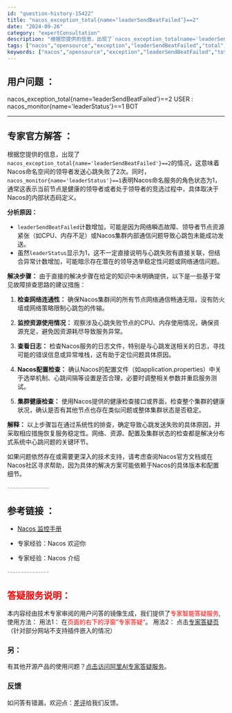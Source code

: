 ```yaml
---
id: "question-history-15422"
title: "nacos_exception_total{name=‘leaderSendBeatFailed’}==2"
date: "2024-09-26"
category: "expertConsultation"
description: "根据您提供的信息，出现了`nacos_exception_totalname='leaderSendBeatFailed'==2`的情况，这意味着Nacos命名空间的领导者发送心跳失败了2次。同时，`nacos_monitorname='leaderStatus'==1`表明Nacos命名服务的角色"
tags: ["nacos","opensource","exception","leaderSendBeatFailed","total","nacos_monitor","leaderStatus"]
keywords: ["nacos","opensource","exception","leaderSendBeatFailed","total","nacos_monitor","leaderStatus"]
---
```


## 用户问题 ： 
 nacos_exception_total{name=‘leaderSendBeatFailed’}==2 USER : nacos_monitor{name='leaderStatus'}==1 BOT  

---------------
## 专家官方解答 ：

根据您提供的信息，出现了`nacos_exception_total{name='leaderSendBeatFailed'}==2`的情况，这意味着Nacos命名空间的领导者发送心跳失败了2次。同时，`nacos_monitor{name='leaderStatus'}==1`表明Nacos命名服务的角色状态为1，通常这表示当前节点是健康的领导者或者处于领导者的竞选过程中，具体取决于Nacos的内部状态码定义。

**分析原因：**
- `leaderSendBeatFailed`计数增加，可能是因为网络瞬态故障、领导者节点资源紧张（如CPU、内存不足）或Nacos集群内部通信问题导致心跳包未能成功发送。
- 虽然`leaderStatus`显示为1，这不一定直接说明与心跳失败有直接关联，但结合异常计数增加，可能暗示存在潜在的领导选举稳定性问题或网络通信问题。

**解决步骤：**
由于直接的解决步骤在给定的知识中未明确提供，以下是一些基于常见故障排查思路的建议措施：

1. **检查网络连通性：** 确保Nacos集群间的所有节点网络通信畅通无阻，没有防火墙或网络策略限制心跳包的传输。

2. **监控资源使用情况：** 观察涉及心跳失败节点的CPU、内存使用情况，确保资源充足，避免因资源耗尽导致服务异常。

3. **查看日志：** 检查Nacos服务的日志文件，特别是与心跳发送相关的日志，寻找可能的错误信息或异常堆栈，这有助于定位问题具体原因。

4. **Nacos配置检查：** 确认Nacos的配置文件（如application.properties）中关于选举机制、心跳间隔等设置是否合理，必要时调整相关参数并重启服务测试。

5. **集群健康检查：** 使用Nacos提供的健康检查接口或界面，检查整个集群的健康状况，确认是否有其他节点也存在类似问题或整体集群状态是否稳定。

**解释：**
以上步骤旨在通过系统性的排查，确定导致心跳发送失败的具体原因，并采取相应措施恢复服务稳定性。网络、资源、配置及集群状态的检查都是解决分布式系统中心跳问题的关键环节。

如果问题依然存在或需要更深入的技术支持，请考虑查阅Nacos官方文档或在Nacos社区寻求帮助，因为具体的解决方案可能依赖于Nacos的具体版本和配置细节。


<font color="#949494">---------------</font> 


## 参考链接 ：

* [Nacos 监控手册](https://nacos.io/docs/latest/guide/admin/monitor-guide)
 
 * 专家经验：Nacos 欢迎你 
 
 * 专家经验：Nacos 介绍 


 <font color="#949494">---------------</font> 
 


## <font color="#FF0000">答疑服务说明：</font> 

本内容经由技术专家审阅的用户问答的镜像生成，我们提供了<font color="#FF0000">专家智能答疑服务</font>,使用方法：
用法1： 在<font color="#FF0000">页面的右下的浮窗”专家答疑“</font>。
用法2： 点击[专家答疑页](https://answer.opensource.alibaba.com/docs/intro)（针对部分网站不支持插件嵌入的情况）
### 另：


有其他开源产品的使用问题？[点击访问阿里AI专家答疑服务](https://answer.opensource.alibaba.com/docs/intro)。
### 反馈
如问答有错漏，欢迎点：[差评](https://ai.nacos.io/user/feedbackByEnhancerGradePOJOID?enhancerGradePOJOId=15492)给我们反馈。
